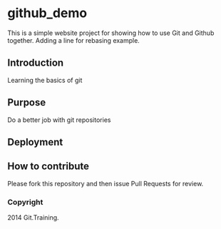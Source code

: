 # github_demo
This is a simple website project for showing how to use Git and Github together.
Adding a line for rebasing example.
## Introduction
Learning the basics of git
## Purpose
Do a better job with git repositories
## Deployment
## How to contribute
Please fork this repository and then issue Pull Requests for review.
### Copyright
2014 Git.Training.
